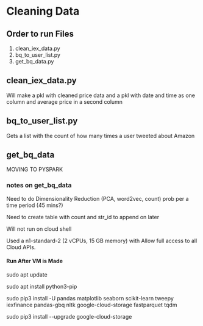 # Cleaning Data

## Order to run Files

1. clean_iex_data.py
1. bq_to_user_list.py
1. get_bq_data.py

## clean_iex_data.py

Will make a pkl with cleaned price data and a pkl with date and time as one column and average price in a second column

## bq_to_user_list.py

Gets a list with the count of how many times a user tweeted about Amazon

## get_bq_data

MOVING TO PYSPARK 

### notes on get_bq_data

Need to do Dimensionality Reduction (PCA, word2vec, count) prob per a time period (45 mins?) 

Need to create table with count and str_id to append on later

Will not run on cloud shell

Used a n1-standard-2 (2 vCPUs, 15 GB memory) with  Allow full access to all Cloud APIs.

#### Run After VM is Made

sudo apt update

sudo apt install python3-pip

sudo pip3 install -U pandas matplotlib seaborn scikit-learn tweepy iexfinance pandas-gbq nltk google-cloud-storage fastparquet tqdm

sudo pip3 install --upgrade google-cloud-storage
